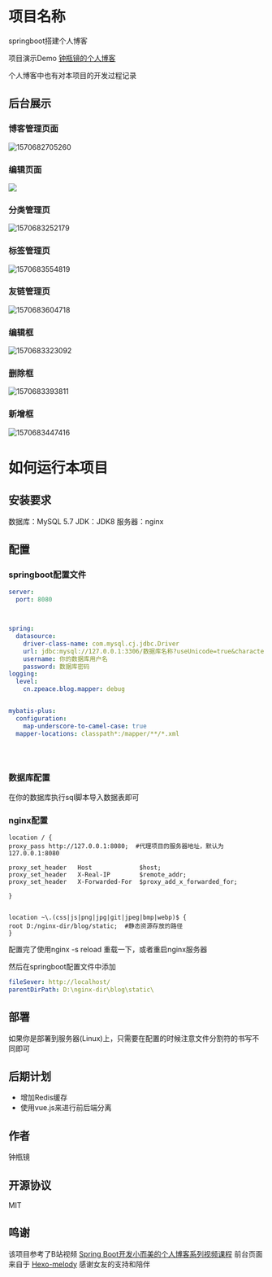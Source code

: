 # 项目名称

springboot搭建个人博客  

项目演示Demo [钟瓶镜的个人博客](http://106.54.230.204/)

个人博客中也有对本项目的开发过程记录

## 后台展示

### 博客管理页面

![1570682705260](https://github.com/lany1721/blog/blob/master/images/1570682705260.png)

### 编辑页面

![](https://github.com/lany1721/blog/blob/master/images/admin_editor.png)

### 分类管理页



![1570683252179](https://github.com/lany1721/blog/blob/master/images/1570683252179.png)

### 标签管理页

![1570683554819](https://github.com/lany1721/blog/blob/master/images/1570683554819.png)

### 友链管理页

![1570683604718](https://github.com/lany1721/blog/blob/master/images/1570683604718.png)

### 编辑框

![1570683323092](https://github.com/lany1721/blog/blob/master/images/1570683323092.png)

### 删除框

![1570683393811](https://github.com/lany1721/blog/blob/master/images/1570683393811.png)

### 新增框

![1570683447416](https://github.com/lany1721/blog/blob/master/images/1570683447416.png)



# 如何运行本项目

## 安装要求

数据库：MySQL 5.7
JDK：JDK8
服务器：nginx



## 配置

### springboot配置文件

```yaml
server:
  port: 8080



spring:
  datasource:
    driver-class-name: com.mysql.cj.jdbc.Driver
    url: jdbc:mysql://127.0.0.1:3306/数据库名称?useUnicode=true&characterEncoding=utf8&autoReconnect=true&useSSL=false&serverTimezone=Asia/Shanghai
    username: 你的数据库用户名
    password: 数据库密码
logging:
  level:
    cn.zpeace.blog.mapper: debug


mybatis-plus:
  configuration:
    map-underscore-to-camel-case: true
  mapper-locations: classpath*:/mapper/**/*.xml


 
```



### 数据库配置

在你的数据库执行sql脚本导入数据表即可



### nginx配置

```shell
location / {
proxy_pass http://127.0.0.1:8080;  #代理项目的服务器地址，默认为127.0.0.1:8080

proxy_set_header   Host             $host;
proxy_set_header   X-Real-IP        $remote_addr;						
proxy_set_header   X-Forwarded-For  $proxy_add_x_forwarded_for;

}


location ~\.(css|js|png|jpg|git|jpeg|bmp|webp)$ {
root D:/nginx-dir/blog/static;  #静态资源存放的路径
}
```

配置完了使用nginx -s reload 重载一下，或者重启nginx服务器

然后在springboot配置文件中添加

```yaml
fileSever: http://localhost/
parentDirPath: D:\nginx-dir\blog\static\  
```



## 部署

如果你是部署到服务器(Linux)上，只需要在配置的时候注意文件分割符的书写不同即可



## 后期计划

- 增加Redis缓存
- 使用vue.js来进行前后端分离



## 作者

钟瓶镜



## 开源协议

MIT



## 鸣谢

该项目参考了B站视频 [Spring Boot开发小而美的个人博客系列视频课程](https://www.bilibili.com/video/av66526617)
前台页面来自于 [Hexo-melody](https://github.com/Molunerfinn/hexo-theme-melody)
感谢女友的支持和陪伴



